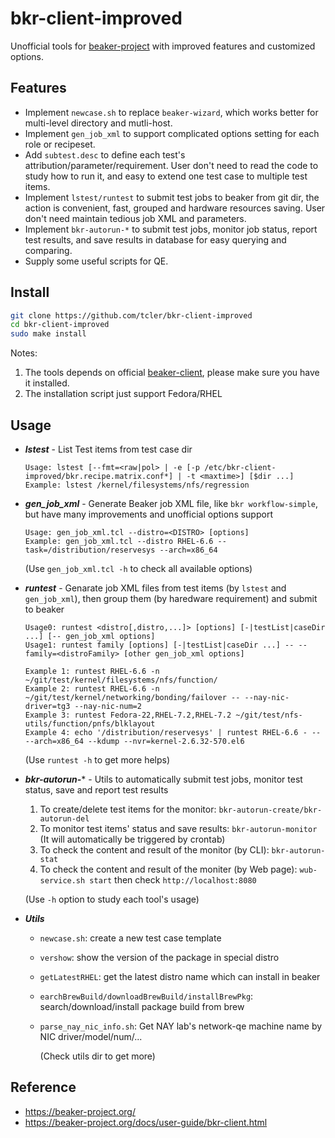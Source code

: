 # bkr-client-improved

Unofficial tools for [beaker-project](https://beaker-project.org/) with improved features and customized options.

## Features

- Implement `newcase.sh` to replace `beaker-wizard`, which works better for multi-level directory and mutli-host.
- Implement `gen_job_xml` to support complicated options setting for each role or recipeset.
- Add `subtest.desc` to define each test's attribution/parameter/requirement. User don't need to read the code to study how to run it, and easy to extend one test case to multiple test items.
- Implement `lstest/runtest` to submit test jobs to beaker from git dir, the action is convenient, fast, grouped and hardware resources saving. User don't need maintain tedious job XML and parameters.
- Implement `bkr-autorun-*` to submit test jobs, monitor job status, report test results, and save results in database for easy querying and comparing.
- Supply some useful scripts for QE.

## Install

```bash
git clone https://github.com/tcler/bkr-client-improved
cd bkr-client-improved
sudo make install
```

Notes:

1. The tools depends on official [beaker-client](https://beaker-project.org/docs/user-guide/bkr-client.html), please make sure you have it installed.
2. The installation script just support Fedora/RHEL

## Usage

*   ***lstest*** - List Test items from test case dir

    ```
	Usage: lstest [--fmt=<raw|pol> | -e [-p /etc/bkr-client-improved/bkr.recipe.matrix.conf*] | -t <maxtime>] [$dir ...]
	Example: lstest /kernel/filesystems/nfs/regression

	```

*   ***gen_job_xml*** - Generate Beaker job XML file, like `bkr workflow-simple`, but have many improvements and unofficial options support

    ```
	Usage: gen_job_xml.tcl --distro=<DISTRO> [options]
	Example: gen_job_xml.tcl --distro RHEL-6.6 --task=/distribution/reservesys --arch=x86_64

	```
	(Use `gen_job_xml.tcl -h` to check all available options)

*   ***runtest*** - Genarate job XML files from test items (by `lstest` and `gen_job_xml`), then group them (by haredware requirement) and submit to beaker

	```
	Usage0: runtest <distro[,distro,...]> [options] [-|testList|caseDir ...] [-- gen_job_xml options]
	Usage1: runtest family [options] [-|testList|caseDir ...] -- --family=<distroFamily> [other gen_job_xml options]

	Example 1: runtest RHEL-6.6 -n ~/git/test/kernel/filesystems/nfs/function/
	Example 2: runtest RHEL-6.6 -n ~/git/test/kernel/networking/bonding/failover -- --nay-nic-driver=tg3 --nay-nic-num=2
	Example 3: runtest Fedora-22,RHEL-7.2,RHEL-7.2 ~/git/test/nfs-utils/function/pnfs/blklayout
	Example 4: echo '/distribution/reservesys' | runtest RHEL-6.6 - -- --arch=x86_64 --kdump --nvr=kernel-2.6.32-570.el6

	```
	(Use `runtest -h` to get more helps)

*   ***bkr-autorun-**** - Utils to automatically submit test jobs, monitor test status, save and report test results

    1. To create/delete test items for the monitor: `bkr-autorun-create/bkr-autorun-del`
    2. To monitor test items' status and save results: `bkr-autorun-monitor` (It will automatically be triggered by crontab)
    3. To check the content and result of the monitor (by CLI): `bkr-autorun-stat`
    4. To check the content and result of the moniter (by Web page): `wub-service.sh start` then check `http://localhost:8080`

      (Use `-h` option to study each tool's usage)

*   ***Utils***
    - `newcase.sh`: create a new test case template
	- `vershow`: show the version of the package in special distro
	- `getLatestRHEL`: get the latest distro name which can install in beaker
	- `earchBrewBuild/downloadBrewBuild/installBrewPkg`: search/download/install package build from brew
	- `parse_nay_nic_info.sh`: Get NAY lab's network-qe machine name by NIC driver/model/num/...

      (Check utils dir to get more)

## Reference

* https://beaker-project.org/
* https://beaker-project.org/docs/user-guide/bkr-client.html
